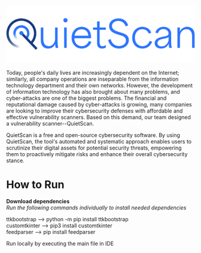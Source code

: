 ![logo](https://github.com/Pannen-koek/QuietScan/blob/main/images/quietscan_logo.PNG)

Today, people's daily lives are increasingly dependent on the Internet; similarly, all company operations are inseparable from the information technology department and their own networks. However, the development of information technology has also brought about many problems, and cyber-attacks are one of the biggest problems. The financial and reputational damage caused by cyber-attacks is growing, many companies are looking to improve their cybersecurity defenses with affordable and effective vulnerability scanners. Based on this demand, our team designed a vulnerability scanner--QuietScan.

QuietScan is a free and open-source cybersecurity software. By using QuietScan, the tool's automated and systematic approach enables users to scrutinize their digital assets for potential security threats, empowering them to proactively mitigate risks and enhance their overall cybersecurity stance. 

# How to Run
**Download dependencies**\
*Run the following commands individually to install needed dependencies*

ttkbootstrap --> python -m pip install ttkbootstrap\
customtkinter --> pip3 install customtkinter\
feedparser --> pip install feedparser

Run locally by executing the main file in IDE
